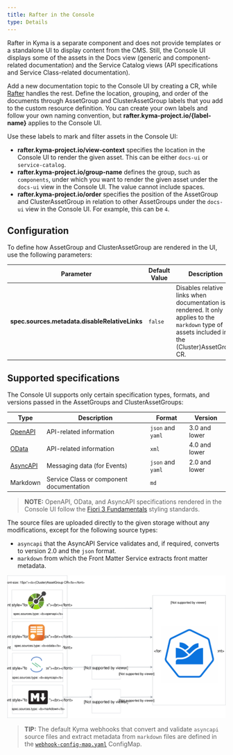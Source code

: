 ```yaml
---
title: Rafter in the Console
type: Details
---
```


Rafter in Kyma is a separate component and does not provide templates or a standalone UI to display content from the CMS. Still, the Console UI displays some of the assets in the Docs view (generic and component-related documentation) and the Service Catalog views (API specifications and Service Class-related documentation).

Add a new documentation topic to the Console UI by creating a CR, while [Rafter](/components/rafter/#overview-overview) handles the rest. Define the location, grouping, and order of the documents through AssetGroup and ClusterAssetGroup labels that you add to the custom resource definition. You can create your own labels and follow your own naming convention, but **rafter.kyma-project.io/{label-name}** applies to the Console UI.

Use these labels to mark and filter assets in the Console UI:

- **rafter.kyma-project.io/view-context** specifies the location in the Console UI to render the given asset. This can be either `docs-ui` or `service-catalog`.
- **rafter.kyma-project.io/group-name** defines the group, such as `components`, under which you want to render the given asset under the `docs-ui` view in the Console UI. The value cannot include spaces.
- **rafter.kyma-project.io/order** specifies the position of the AssetGroup and ClusterAssetGroup in relation to other AssetGroups under the `docs-ui` view in the Console UI. For example, this can be `4`.

## Configuration

To define how AssetGroup and ClusterAssetGroup are rendered in the UI, use the following parameters:

| Parameter | Default Value | Description |
| --------- | ------------- | ----------- |
| **spec.sources.metadata.disableRelativeLinks** | `false` | Disables relative links when documentation is rendered. It only applies to the `markdown` type of assets included in the (Cluster)AssetGroup CR. |

## Supported specifications

The Console UI supports only certain specification types, formats, and versions passed in the AssetGroups and ClusterAssetGroups:

| Type | Description | Format | Version |
| --------- | ------------- | ----------- | ----------- |
| [OpenAPI](https://www.openapis.org/) |   API-related information  | `json` and `yaml`| 3.0 and lower |
| [OData](https://www.odata.org/documentation) |   API-related information  | `xml` | 4.0 and lower |
| [AsyncAPI](https://www.asyncapi.com/) |   Messaging data (for Events)  | `json` and `yaml`| 2.0 and lower |
| Markdown |  Service Class or component documentation  | `md`|  |

>**NOTE:** OpenAPI, OData, and AsyncAPI specifications rendered in the Console UI follow the [Fiori 3 Fundamentals](https://sap.github.io/fundamental/) styling standards.

The source files are uploaded directly to the given storage without any modifications, except for the following source types:

- `asyncapi` that the AsyncAPI Service validates and, if required, converts to version 2.0 and the `json` format.
- `markdown` from which the Front Matter Service extracts front matter metadata.

![Specification types](./assets/spec-types.svg)

> **TIP:** The default Kyma webhooks that convert and validate `asyncapi` source files and extract metadata from `markdown` files are defined in the [`webhook-config-map.yaml`](https://github.com/kyma-project/kyma/blob/master/resources/rafter/charts/controller-manager/templates/webhook-config-map.yaml) ConfigMap.
